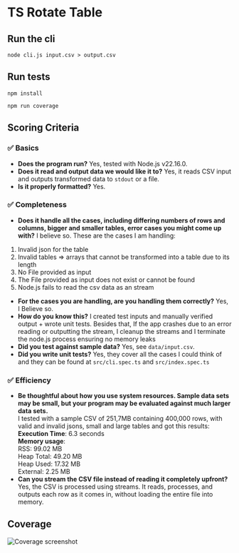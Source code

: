 # TS Rotate Table

## Run the cli

```
node cli.js input.csv > output.csv
```

## Run tests

```
npm install
```
```
npm run coverage
```


## Scoring Criteria

### ✅ Basics
- **Does the program run?** Yes, tested with Node.js v22.16.0.
- **Does it read and output data we would like it to?** Yes, it reads CSV input and outputs transformed data to `stdout` or a file.
- **Is it properly formatted?** Yes.

### ✅ Completeness
- **Does it handle all the cases, including differing numbers of rows and columns, bigger and smaller tables, error cases you might come up with?** 
I believe so. These are the cases I am handling:  
1. Invalid json for the table
2. Invalid tables => arrays that cannot be transformed into a table due to its length
3. No File provided as input
4. The File provided as input does not exist or cannot be found
5. Node.js fails to read the csv data as an stream
- **For the cases you are handling, are you
handling them correctly?** Yes, I Believe so.
- **How do you know this?** I created test inputs and manually verified output + wrote unit tests. Besides that, If the app crashes due to an error reading or outputting the stream, I cleanup the streams and I terminate the node.js process ensuring no memory leaks
- **Did you test against sample data?** Yes, see `data/input.csv`.
- **Did you write unit tests?** Yes, they cover all the cases I could think of and they can be found at `src/cli.spec.ts` and `src/index.spec.ts`

### ✅ Efficiency
- **Be thoughtful about how you use system
resources. Sample data sets may be
small, but your program may be
evaluated against much larger data sets.** <br>I tested with a sample CSV of 251,7MB containing 400,000 rows, with valid and invalid jsons, small and large tables and got this results:<br>
**Execution Time**: 6.3 seconds <br/>
**Memory usage**: <br/>
  RSS: 99.02 MB<br>
  Heap Total: 49.20 MB<br>
  Heap Used: 17.32 MB<br>
  External: 2.25 MB<br>
- **Can you stream the CSV file instead of
reading it completely upfront?** Yes, the CSV is processed using streams. It reads, processes, and outputs each row as it comes in, without loading the entire file into memory.



## Coverage

![Coverage screenshot](https://i.ibb.co/4ws9KjgF/Screenshot-2025-06-18-at-17-43-23.png)